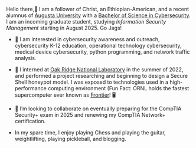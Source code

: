 Hello there,👋 I am a follower of Christ, an Ethiopian-American, and a recent alumnus of [Augusta University](https://augusta.edu) with a [Bachelor of Science in Cybersecurity](https://www.augusta.edu/ccs/bs-it-cybersecurity.php). I am an incoming graduate student, studying _Information Security Management_ starting in August 2025. Go Jags!

- 👀 I am interested in cybersecurity awareness and outreach, cybersecurity K-12 education, operational technology cybersecurity, medical device cybersecurity, python programming, and network traffic analysis.
- 👀 I interned at [Oak Ridge National Laboratory](https://www.ornl.gov/) in the summer of 2022, and performed a project researching and beginning to design a Secure Shell honeypot model. I was exposed to technologies used in a high-performance computing environment (Fun Fact: ORNL holds the fastest supercomputer ever known as [Frontier](https://www.olcf.ornl.gov/frontier/)! 🖥️
- 💞️ I’m looking to collaborate on eventually preparing for the CompTIA Security+ exam in 2025 and renewing my CompTIA Network+ certification.
  
- In my spare time, I enjoy playing Chess and playing the guitar, weightlifting, playing pickleball, and blogging.

<!---
Mr-Kaleb/Mr-Kaleb is a ✨ special ✨ repository because its `README.md` (this file) appears on your GitHub profile.
You can click the Preview link to take a look at your changes.
--->
